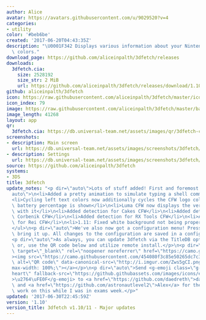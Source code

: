 ```yaml
---
author: Alice
avatar: https://avatars.githubusercontent.com/u/9029520?v=4
categories:
- utility
color: '#beb6be'
created: '2017-06-20T04:43:35Z'
description: "\U0001F342 Displays various information about your Nintendo 3DS in pretty\
  \ colors."
download_page: https://github.com/aliceinpalth/3dfetch/releases
downloads:
  3dfetch.cia:
    size: 2528192
    size_str: 2 MiB
    url: https://github.com/aliceinpalth/3dfetch/releases/download/1.10/3dfetch.cia
github: aliceinpalth/3dfetch
icon: https://raw.githubusercontent.com/aliceinpalth/3dfetch/master/icon.png
icon_index: 79
image: https://raw.githubusercontent.com/aliceinpalth/3dfetch/master/banner.png
image_length: 41268
layout: app
qr:
  3dfetch.cia: https://db.universal-team.net/assets/images/qr/3dfetch-cia.png
screenshots:
- description: Main screen
  url: https://db.universal-team.net/assets/images/screenshots/3dfetch/main-screen.png
- description: Settings
  url: https://db.universal-team.net/assets/images/screenshots/3dfetch/settings.png
source: https://github.com/aliceinpalth/3dfetch
systems:
- 3DS
title: 3dfetch
update_notes: "<p dir=\"auto\">Lots of stuff added! First and foremost:</p>\n<ul dir=\"\
  auto\">\n<li>Added a pretty animation to simulate typing a shell command</li>\n\
  <li>Cycling left text colors now additionally cycles the CFW logo color</li>\n<li>Exact\
  \ battery percentage is shown</li>\n<li>Luma CFW now displays the version number\
  \ with it</li>\n<li>Added detection for Cakes CFW</li>\n<li>Added detection for\
  \ Corbenik CFW</li>\n<li>Added detection for RX Tools CFW</li>\n<li>Added detection\
  \ for Rei CFW</li>\n<li>1.11: Fixed white background not being properly available</li>\n\
  </ul>\n<p dir=\"auto\">We've also now got a configuration menu! Press select to\
  \ bring it up. All changes to the configuration are saved in a config file.</p>\n\
  <p dir=\"auto\">As always, you can update 3dfetch via the TitleDB option in FBI,\
  \ or, use the QR code below and utilize remote install.</p>\n<p dir=\"auto\"><a\
  \ target=\"_blank\" rel=\"noopener noreferrer\" href=\"https://camo.githubusercontent.com/454080f3c85e50265dc7c3015cccf92f3785f4e501a01cce68c340bad1438938/687474703a2f2f692e696d6775722e636f6d2f5a7773356743492e706e67\"\
  ><img src=\"https://camo.githubusercontent.com/454080f3c85e50265dc7c3015cccf92f3785f4e501a01cce68c340bad1438938/687474703a2f2f692e696d6775722e636f6d2f5a7773356743492e706e67\"\
  \ alt=\"QR code\" data-canonical-src=\"http://i.imgur.com/Zws5gCI.png\" style=\"\
  max-width: 100%;\"></a></p>\n<p dir=\"auto\">Send <g-emoji class=\"g-emoji\" alias=\"\
  heart\" fallback-src=\"https://github.githubassets.com/images/icons/emoji/unicode/2764.png\"\
  >\u2764\uFE0F</g-emoji> to <a href=\"https://github.com/daedreth\">daedreth</a>\
  \ and <a href=\"https://github.com/astronautlevel2\">Alex</a> for their immense\
  \ work on this while I was in exams week.</p>"
updated: '2017-06-30T22:45:59Z'
version: '1.10'
version_title: 3dfetch v1.10/11 - Major updates
---
```

